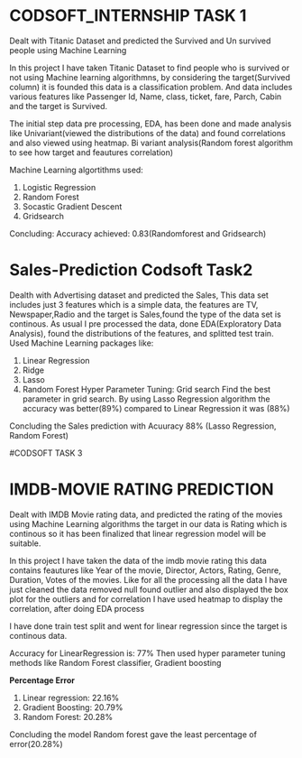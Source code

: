 # CODSOFT_INTERNSHIP TASK 1
Dealt with Titanic Dataset and predicted  the Survived and Un survived people using  Machine Learning

In this project I have taken Titanic Dataset to find  people who is survived or not using Machine learning algorithmns, by considering the target(Survived column) 
it is founded this data is a classification problem. And  data includes various features like
Passenger Id, Name, class, ticket, fare, Parch, Cabin and the target is Survived.

The initial step data pre processing, EDA, has been done and made analysis like Univariant(viewed the distributions of the data)
and found correlations and also viewed using heatmap.
Bi variant analysis(Random forest algorithm to see how target and feautures correlation)

Machine Learning algortithms used:
1. Logistic Regression
2. Random Forest
3. Socastic Gradient Descent
4. Gridsearch

Concluding: Accuracy achieved: 0.83(Randomforest and Gridsearch)

# Sales-Prediction Codsoft Task2
Dealth with Advertising dataset and predicted the Sales, This data set includes just 3 features which is a simple data,
the features are TV, Newspaper,Radio and the target is Sales,found the type of the data set is continous.
As usual I pre processed the data, done EDA(Exploratory Data Analysis), found the distributions of the features,
and splitted test train.
Used Machine Learning packages like: 
1) Linear Regression
2) Ridge
3) Lasso
4) Random Forest
Hyper Parameter Tuning: Grid search
Find the best parameter in grid search. By using Lasso Regression algorithm the accuracy was better(89%)
compared to Linear Regression it was (88%)

Concluding the Sales prediction with Acuuracy 88% (Lasso Regression, Random Forest)
  

#CODSOFT TASK 3
# IMDB-MOVIE RATING PREDICTION 

Dealt with IMDB Movie rating data, and predicted  the rating of  the movies using Machine Learning algorithms
the target in our data is Rating which is continous so it has been finalized that linear regression model will be suitable.

In this project I have taken the data of the imdb movie rating this data contains feautures like Year of the movie,
Director, Actors, Rating, Genre, Duration, Votes of the movies.
Like for all the  processing all the data I have just cleaned the data removed null found outlier and also displayed
the box plot for the outliers and for correlation I have used heatmap to display the correlation, after doing EDA process

I have done train test split and went for linear regression since the target is continous data.

Accuracy for LinearRegression is: 77%
Then used hyper parameter tuning methods like Random Forest classifier, Gradient boosting

**Percentage Error**
1. Linear regression: 22.16%
2. Gradient Boosting: 20.79%
3. Random Forest: 20.28%

Concluding the model Random forest gave the least percentage of error(20.28%)


